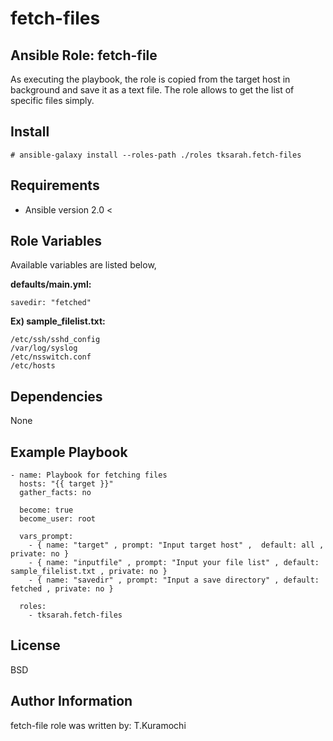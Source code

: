 fetch-files
=========

Ansible Role: fetch-file
------------

As executing the playbook, the role is copied from the target host in background and save it as a text file.
The role allows to get the list of specific files simply.

Install 
------------

```
# ansible-galaxy install --roles-path ./roles tksarah.fetch-files
```


Requirements
------------

* Ansible version 2.0 < 

Role Variables
--------------

Available variables are listed below,

**defaults/main.yml:**
```
savedir: "fetched"
```

**Ex) sample_filelist.txt:**
```
/etc/ssh/sshd_config
/var/log/syslog
/etc/nsswitch.conf
/etc/hosts
```

Dependencies
------------

None

Example Playbook
----------------

```
- name: Playbook for fetching files
  hosts: "{{ target }}"
  gather_facts: no

  become: true
  become_user: root

  vars_prompt:
    - { name: "target" , prompt: "Input target host" ,  default: all , private: no }
    - { name: "inputfile" , prompt: "Input your file list" , default: sample_filelist.txt , private: no }
    - { name: "savedir" , prompt: "Input a save directory" , default: fetched , private: no }

  roles:
    - tksarah.fetch-files
```

License
-------

BSD

Author Information
------------------

fetch-file role was written by: T.Kuramochi
